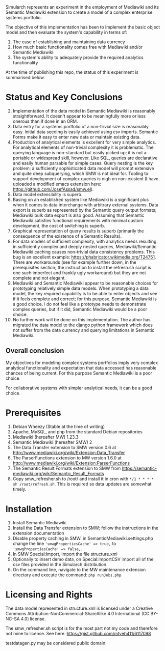Simularch represents an experiment in the employment of Mediawiki and its Semantic Mediawiki extension to create a model of a complex enterprise systems portfolio.

The objective of this implementation has been to implement the basic object model and then evaluate the system's capability in terms of:

1. The ease of establishing and maintaining data currency
2. How much basic functionality comes free with Mediawiki and/or Semantic Mediawiki
3. The system's ability to adequately provide the required analytics functionality

At the time of publishing this repo, the status of this experiment is summarised below.

# Status and Key Conclusions

2. Implementation of the data model in Semantic Mediawiki is reasonably straightforward. It doesn't appear to be meaningfully more or less onerous than if done in an ORM.
3. Data entry for a systems portfolio of a non-trivial size is reasonably easy. Initial data seeding is easily achieved using csv imports. Semantic Forms make it easy to enter new data or maintain existing data.
4. Production of analytical elements is excellent for very simple analytics. For analytical elements of non-trivial complexity it is problematic. The querying language is non-standard but easily picked up; it is not a portable or widespread skill, however. Like SQL, queries are declarative and easily human parsable for simple cases. Query nesting is the key problem; a sufficiently sophisticated data model will prompt extensive and quite deep subquerying, which SMW is not ideal for. Tooling to support development of complex queries is nigh on non-existent (I have uploaded a modified emacs extension here: https://github.com/JosefAssad/smw.el).
5. Data model extensibility is superb.
6. Basing on an established system like Mediawiki is a significant plus when it comes to data interchange with arbitrary external systems. Data export is superb as represented by the Semantic query output formats; Mediawiki bulk data export is also good. Assuming that Semantic Mediawiki satisfies functional requirements with minimal custom development, the cost of switching is superb.
7. Graphical representation of query results is superb (primarily the consequence of the existence of a Semantic Results).
8. For data models of sufficient complexity, with analytics needs resulting in sufficiently complex and deeply nested queries, Mediawiki/Semantic Mediawiki caching causes non-trivial data consistency problems. This bug is an excellent example: https://phabricator.wikimedia.org/T24751. There are workarounds (see for example further down, in the prerequisites section; the instruction to install the refresh.sh script is one such imperfect and frankly ugly workaround) but they are not complete and not elegant.
1. Mediawiki and Semantic Mediawiki appear to be reasonable choices for prototyping relatively simple data models. When prototyping a data model, the key required capability is to be able to enter objects and see if it feels complete and correct; for this purpose, Semantic Mediawiki is a good choice. I do not feel like a prototype needs to demonstrate complex queries, but if it did, Semantic Mediawiki would be a poor choice.
1. No further work will be done on this implementation. The author has migrated the data model to the django python framework which does not suffer from the data currency and querying limitations in Semantic Mediawiki.

## Overall conclusion

My objectives for modeling complex systems portfolios imply very complex analytical functionality and expectation that data accessed has reasonable chances of being current. For this purpose Semantic Mediawiki is a poor choice.

For collaborative systems with simpler analytical needs, it can be a good choice.

# Prerequisites
1. Debian Wheezy (Stable at the time of writing)
2. Apache, MySQL, and php from the standard Debian repositories
3. Mediawiki (hereafter MW) 1.23.3
4. Semantic Mediawiki (hereafter SMW) 2
5. The Data Transfer extension to SMW version 0.6 at http://www.mediawiki.org/wiki/Extension:Data_Transfer
6. The ParserFunctions extension to MW version 1.6.0 at http://www.mediawiki.org/wiki/Extension:ParserFunctions
7. The Semantic Result Formats extension to SMW from https://semantic-mediawiki.org/wiki/Semantic_Result_Formats
8. Copy smw_refresher.sh to /root/ and install it in cron with `*/1 * * * * sh /root/refresh.sh`. This is required so data updates are somewhat timely.

# Installation
1. Install Semantic Mediawiki
2. Install the Data Transfer extension to SMW; follow the instructions in the extension documentation
3. Disable property caching in SMW: in SemanticMediawiki.settings.php change the line `'smwgPropertiesCache' => true,` to `'smwgPropertiesCache' => false,`.
4. In SMW Special:Import, import the file structure.xml
5. Optionally to insert demo data, on Special:ImportCSV import all of the csv files provided in the Simularch distribution.
6. On the command line, navigate to the MW maintenance extension directory and execute the command: `php runJobs.php`

# Licensing and Rights

The data model represented in structure.xml is licensed under a Creative Commons  Attribution-NonCommercial-ShareAlike 4.0 International (CC BY-NC-SA 4.0) license.

The smw_refresher.sh script is for the most part not my code and therefore not mine to license. See here: https://gist.github.com/mtyeh411/6117098

testdatagen.py may be considered public domain.
